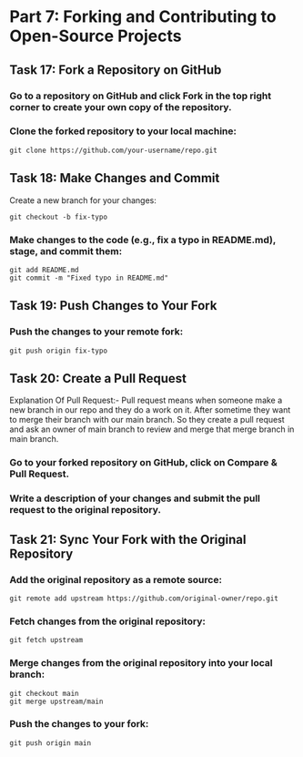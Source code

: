 
# Part 7: Forking and Contributing to Open-Source Projects
## Task 17: Fork a Repository on GitHub
### Go to a repository on GitHub and click Fork in the top right corner to create your own copy of the repository.

### Clone the forked repository to your local machine:
```
git clone https://github.com/your-username/repo.git
```
## Task 18: Make Changes and Commit
Create a new branch for your changes:
```
git checkout -b fix-typo
```
### Make changes to the code (e.g., fix a typo in README.md), stage, and commit them:
```
git add README.md
git commit -m "Fixed typo in README.md"
```
## Task 19: Push Changes to Your Fork
### Push the changes to your remote fork:
```
git push origin fix-typo
```

## Task 20: Create a Pull Request
Explanation Of Pull Request:- Pull request means when someone make a new  branch in our repo and they do a work on it. After sometime they want to merge their branch with our main branch. So they create a pull request and ask an owner of main branch to review and merge that merge branch in main branch.

### Go to your forked repository on GitHub, click on Compare & Pull Request.
### Write a description of your changes and submit the pull request to the original repository.
## Task 21: Sync Your Fork with the Original Repository
### Add the original repository as a remote source:
```
git remote add upstream https://github.com/original-owner/repo.git
```
### Fetch changes from the original repository:
```
git fetch upstream
```
### Merge changes from the original repository into your local branch:
```
git checkout main
git merge upstream/main
```
### Push the changes to your fork:
```
git push origin main
```